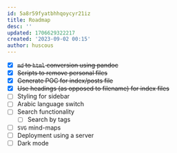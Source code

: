 ```yaml
---
id: 5a8r59fyatbhhqoycyr21iz
title: Roadmap
desc: ''
updated: 1706629322217
created: '2023-09-02 00:15'
author: huscous
---
```


- [x] ~~`md` to `html` conversion using pandoc~~
- [x] ~~Scripts to remove personal files~~
- [x] ~~Generate POC for index/posts file~~
- [x] ~~Use headings (as opposed to filename) for index files~~
- [ ] Styling for sidebar
- [ ] Arabic language switch
- [ ] Search functionality
  - [ ] Search by tags
- [ ] `SVG` mind-maps
- [ ] Deployment using a server
- [ ] Dark mode
